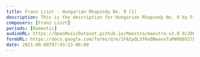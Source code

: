 ```yaml
---
title: Franz Liszt - Hungarian Rhapsody No. 9 (1)
description: This is the description for Hungarian Rhapsody No. 9 by Franz Liszt
composers: [Franz Liszt]
periods: [Romantic]
audioURL: https://OpenMusicDataset.github.io/Maestro/maestro-v3.0.0/2008/MIDI-Unprocessed_04_R1_2008_01-04_ORIG_MID--AUDIO_04_R1_2008_wav--4.midi
formURL: https://docs.google.com/forms/d/e/1FAIpQLSfHvQNwavx7uRW06BV2lM35-1LQkxDiV77u_DG-n5uPMhHqIg/viewform
date: 2021-08-08T07:43:13-06:00
---
```

